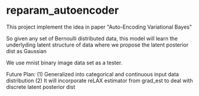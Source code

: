 # reparam_autoencoder

This project implement the idea in paper "Auto-Encoding Variational Bayes"

So given any set of Bernoulli distributed data, this model will learn the underlyding latent structure of data where we propose the latent posterior dist as Gaussian

We use mnist binary image data set as a tester.

Future Plan:
(1) Generalized into categorical and continuous input data distribution
(2) It will incorporate reLAX estimator from grad_est to deal with discrete latent posterior dist 
